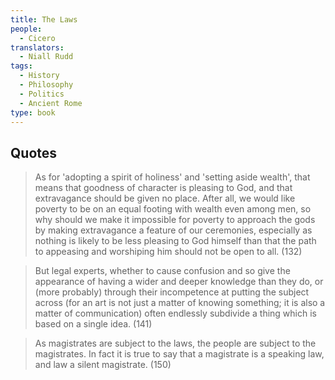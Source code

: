 ```yaml
---
title: The Laws
people:
  - Cicero
translators:
  - Niall Rudd
tags:
  - History
  - Philosophy
  - Politics
  - Ancient Rome
type: book
---
```


## Quotes

> As for 'adopting a spirit of holiness' and 'setting aside wealth', that means that goodness of character is pleasing to God, and that extravagance should be given no place.  After all, we would like poverty to be on an equal footing with wealth even among men, so why should we make it impossible for poverty to approach the gods by making extravagance a feature of our ceremonies, especially as nothing is likely to be less pleasing to God himself than that the path to appeasing and worshiping him should not be open to all. (132)

> But legal experts, whether to cause confusion and so give the appearance of having a wider and deeper knowledge than they do, or (more probably) through their incompetence at putting the subject across (for an art is not just a matter of knowing something; it is also a matter of communication) often endlessly subdivide a thing which is based on a single idea. (141)

> As magistrates are subject to the laws, the people are subject to the magistrates.  In fact it is true to say that a magistrate is a speaking law, and law a silent magistrate. (150)
